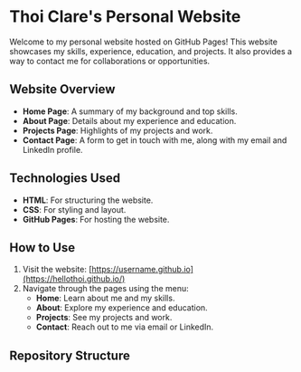 # Thoi Clare's Personal Website

Welcome to my personal website hosted on GitHub Pages! This website showcases my skills, experience, education, and projects. It also provides a way to contact me for collaborations or opportunities.

## Website Overview

- **Home Page**: A summary of my background and top skills.
- **About Page**: Details about my experience and education.
- **Projects Page**: Highlights of my projects and work.
- **Contact Page**: A form to get in touch with me, along with my email and LinkedIn profile.

## Technologies Used

- **HTML**: For structuring the website.
- **CSS**: For styling and layout.
- **GitHub Pages**: For hosting the website.

## How to Use

1. Visit the website: [https://username.github.io](https://hellothoi.github.io/)
2. Navigate through the pages using the menu:
   - **Home**: Learn about me and my skills.
   - **About**: Explore my experience and education.
   - **Projects**: See my projects and work.
   - **Contact**: Reach out to me via email or LinkedIn.

## Repository Structure
